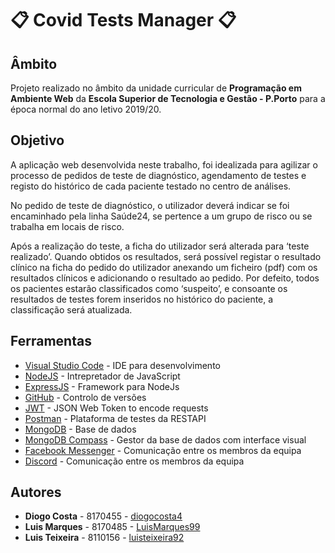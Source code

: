 # :clipboard: Covid Tests Manager :clipboard:

## Âmbito

Projeto realizado no âmbito da unidade curricular de **Programação em Ambiente Web** da **Escola Superior de Tecnologia e Gestão - P.Porto** para a época normal do ano letivo 2019/20.

## Objetivo

A aplicação web desenvolvida neste trabalho, foi idealizada para agilizar o processo de pedidos de teste de diagnóstico, agendamento de testes e registo do histórico de cada paciente testado no centro de análises.

No pedido de teste de diagnóstico, o utilizador deverá indicar se foi encaminhado pela linha Saúde24, se pertence a um grupo de risco ou se trabalha em locais de risco.

Após a realização do teste, a ficha do utilizador será alterada para ‘teste realizado’. Quando obtidos os resultados, será possível registar o resultado clínico na ficha do pedido do utilizador anexando um ficheiro (pdf) com os resultados clínicos e adicionando o resultado ao pedido.
Por defeito, todos os pacientes estarão classificados como ‘suspeito’, e consoante os resultados de testes forem inseridos no histórico do paciente, a classificação será atualizada.

## Ferramentas

- [Visual Studio Code](https://code.visualstudio.com/) - IDE para desenvolvimento
- [NodeJS](https://nodejs.org/en/) - Intrepretador de JavaScript
- [ExpressJS](https://expressjs.com/) - Framework para NodeJs
- [GitHub](https://github.com/) - Controlo de versões
- [JWT](https://jwt.io/) - JSON Web Token to encode requests
- [Postman](https://www.postman.com/) - Plataforma de testes da RESTAPI
- [MongoDB](https://www.mongodb.com/) - Base de dados
- [MongoDB Compass](https://www.mongodb.com/products/compass) - Gestor da base de dados com interface visual
- [Facebook Messenger](https://www.messenger.com/) - Comunicação entre os membros da equipa
- [Discord](https://discord.com/) - Comunicação entre os membros da equipa

## Autores

- **Diogo Costa** - 8170455 - [diogocosta4](https://github.com/diogocosta4)
- **Luis Marques** - 8170485 - [LuisMarques99](https://github.com/LuisMarques99)
- **Luis Teixeira** - 8110156 - [luisteixeira92](https://github.com/luisteixeira92)

